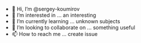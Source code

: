 - 👋 Hi, I’m @sergey-koumirov
- 👀 I’m interested in ... an interesting
- 🌱 I’m currently learning ... unknown subjects
- 💞️ I’m looking to collaborate on ... something useful 
- 📫 How to reach me ... create issue

